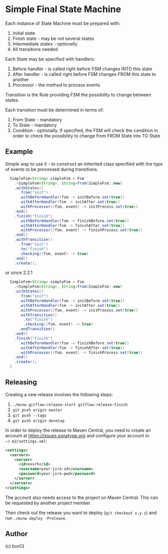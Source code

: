 
# Simple Final State Machine

Each instance of State Machine must be prepared with:

1. Initial state
2. Finish state - may be not several states
3. Intermediate states - optionally
4. All transitions needed

Each State may be specified with handlers:

1. Before handler - is called right before FSM changes INTO this state
2. After handler - is called right before FSM changes FROM this state to another
3. Processor - the method to process events

Transition is the Rule providing FSM the possibility to change between states.

Each transition must be determined in terms of:

1. From State - mandatory
2. To State - mandatory
3. Condition - optionally. If specified, the FSM will check the condition in order to check the possibility
to change from FROM State into TO State

## Example

Simple way to use it - to construct an inherited class specified with the type of events to be processed
 during transitions.

```java
  SimpleFsm<String> simpleFsm = Fsm
    .<SimpleFsm<String>, String>from(SimpleFsm::new)
    .withStates()
      .from("init")
      .withBeforeHandler(fsm -> initBefore.set(true))
      .withAfterHandler(fsm -> initAfter.set(true))
      .withProcessor((fsm, event) -> initProcess.set(true))
    .end()
    .finish("finish")
      .withBeforeHandler(fsm -> finishBefore.set(true))
      .withAfterHandler(fsm -> finishAfter.set(true))
      .withProcessor((fsm, event) -> finishProcess.set(true))
    .end()
    .withTransition()
      .from("init")
      .to("finish")
      .checking((fsm, event) -> true)
    .end()
    .create();
```

or since 2.2.1

```java
  SimpleFsm<String> simpleFsm = Fsm
    .<SimpleFsm<String>, String>from(SimpleFsm::new)
    .withStates()
      .from("init")
      .withBeforeHandler(fsm -> initBefore.set(true))
      .withAfterHandler(fsm -> initAfter.set(true))
      .withProcessor((fsm, event) -> initProcess.set(true))
      .withTransition()
        .to("finish")
        .checking((fsm, event) -> true)
      .endTransition()
    .end()
    .finish("finish")
      .withBeforeHandler(fsm -> finishBefore.set(true))
      .withAfterHandler(fsm -> finishAfter.set(true))
      .withProcessor((fsm, event) -> finishProcess.set(true))
    .end()
    .create();
  }

```

## Releasing

Creating a new release involves the following steps:

1. `./mvnw gitflow:release-start gitflow:release-finish`
2. `git push origin master`
3. `git push --tags`
4. `git push origin develop`

In order to deploy the release to Maven Central, you need to create an account at https://issues.sonatype.org and
configure your account in `~/.m2/settings.xml`:

```xml
<settings>
  <servers>
    <server>
      <id>ossrh</id>
      <username>your-jira-id</username>
      <password>your-jira-pwd</password>
    </server>
  </servers>
</settings>
```

The account also needs access to the project on Maven Central. This can be requested by another project member.

Then check out the release you want to deploy (`git checkout x.y.z`) and run `./mvnw deploy -Prelease`.

## Author

(c) bvn13